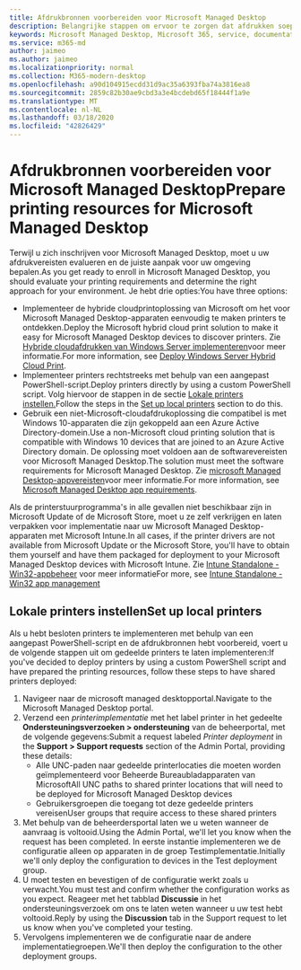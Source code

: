 ```yaml
---
title: Afdrukbronnen voorbereiden voor Microsoft Managed Desktop
description: Belangrijke stappen om ervoor te zorgen dat afdrukken soepel werkt
keywords: Microsoft Managed Desktop, Microsoft 365, service, documentatie
ms.service: m365-md
author: jaimeo
ms.author: jaimeo
ms.localizationpriority: normal
ms.collection: M365-modern-desktop
ms.openlocfilehash: a90d104915ecdd31d9ac35a6393fba74a3816ea8
ms.sourcegitcommit: 2859c82b30ae9cbd3a3e4bcdebd65f18444f1a9e
ms.translationtype: MT
ms.contentlocale: nl-NL
ms.lasthandoff: 03/18/2020
ms.locfileid: "42826429"
---
```

# <a name="prepare-printing-resources-for-microsoft-managed-desktop"></a><span data-ttu-id="aecfe-104">Afdrukbronnen voorbereiden voor Microsoft Managed Desktop</span><span class="sxs-lookup"><span data-stu-id="aecfe-104">Prepare printing resources for Microsoft Managed Desktop</span></span>

<span data-ttu-id="aecfe-105">Terwijl u zich inschrijven voor Microsoft Managed Desktop, moet u uw afdrukvereisten evalueren en de juiste aanpak voor uw omgeving bepalen.</span><span class="sxs-lookup"><span data-stu-id="aecfe-105">As you get ready to enroll in Microsoft Managed Desktop, you should evaluate your printing requirements and determine the right approach for your environment.</span></span> <span data-ttu-id="aecfe-106">Je hebt drie opties:</span><span class="sxs-lookup"><span data-stu-id="aecfe-106">You have three options:</span></span>
 
- <span data-ttu-id="aecfe-107">Implementeer de hybride cloudprintoplossing van Microsoft om het voor Microsoft Managed Desktop-apparaten eenvoudig te maken printers te ontdekken.</span><span class="sxs-lookup"><span data-stu-id="aecfe-107">Deploy the Microsoft hybrid cloud print solution to make it easy for Microsoft Managed Desktop devices to discover printers.</span></span> <span data-ttu-id="aecfe-108">Zie [Hybride cloudafdrukken van Windows Server implementeren](https://docs.microsoft.com/windows-server/administration/hybrid-cloud-print/hybrid-cloud-print-deploy)voor meer informatie.</span><span class="sxs-lookup"><span data-stu-id="aecfe-108">For more information, see [Deploy Windows Server Hybrid Cloud Print](https://docs.microsoft.com/windows-server/administration/hybrid-cloud-print/hybrid-cloud-print-deploy).</span></span>
- <span data-ttu-id="aecfe-109">Implementeer printers rechtstreeks met behulp van een aangepast PowerShell-script.</span><span class="sxs-lookup"><span data-stu-id="aecfe-109">Deploy printers directly by using a custom PowerShell script.</span></span> <span data-ttu-id="aecfe-110">Volg hiervoor de stappen in de sectie [Lokale printers instellen.](#set-up-local-printers)</span><span class="sxs-lookup"><span data-stu-id="aecfe-110">Follow the steps in the [Set up local printers](#set-up-local-printers) section to do this.</span></span>
- <span data-ttu-id="aecfe-111">Gebruik een niet-Microsoft-cloudafdrukoplossing die compatibel is met Windows 10-apparaten die zijn gekoppeld aan een Azure Active Directory-domein.</span><span class="sxs-lookup"><span data-stu-id="aecfe-111">Use a non-Microsoft cloud printing solution that is compatible with Windows 10 devices that are joined to an Azure Active Directory domain.</span></span> <span data-ttu-id="aecfe-112">De oplossing moet voldoen aan de softwarevereisten voor Microsoft Managed Desktop.</span><span class="sxs-lookup"><span data-stu-id="aecfe-112">The solution must meet the software requirements for Microsoft Managed Desktop.</span></span> <span data-ttu-id="aecfe-113">Zie [microsoft Managed Desktop-appvereisten](../service-description/mmd-app-requirements.md)voor meer informatie.</span><span class="sxs-lookup"><span data-stu-id="aecfe-113">For more information, see [Microsoft Managed Desktop app requirements](../service-description/mmd-app-requirements.md).</span></span>
 
<span data-ttu-id="aecfe-114">Als de printerstuurprogramma's in alle gevallen niet beschikbaar zijn in Microsoft Update of de Microsoft Store, moet u ze zelf verkrijgen en laten verpakken voor implementatie naar uw Microsoft Managed Desktop-apparaten met Microsoft Intune.</span><span class="sxs-lookup"><span data-stu-id="aecfe-114">In all cases, if the printer drivers are not available from Microsoft Update or the Microsoft Store, you'll have to obtain them yourself and have them packaged for deployment to your Microsoft Managed Desktop devices with Microsoft Intune.</span></span> <span data-ttu-id="aecfe-115">Zie [Intune Standalone - Win32-appbeheer](https://docs.microsoft.com/mem/intune/apps/apps-win32-app-management) voor meer informatie</span><span class="sxs-lookup"><span data-stu-id="aecfe-115">For more, see [Intune Standalone - Win32 app management](https://docs.microsoft.com/mem/intune/apps/apps-win32-app-management)</span></span>

## <a name="set-up-local-printers"></a><span data-ttu-id="aecfe-116">Lokale printers instellen</span><span class="sxs-lookup"><span data-stu-id="aecfe-116">Set up local printers</span></span>

<span data-ttu-id="aecfe-117">Als u hebt besloten printers te implementeren met behulp van een aangepast PowerShell-script en de afdrukbronnen hebt voorbereid, voert u de volgende stappen uit om gedeelde printers te laten implementeren:</span><span class="sxs-lookup"><span data-stu-id="aecfe-117">If you've decided to deploy printers by using a custom PowerShell script and have prepared the printing resources, follow these steps to have shared printers deployed:</span></span>

1.  <span data-ttu-id="aecfe-118">Navigeer naar de microsoft managed desktopportal.</span><span class="sxs-lookup"><span data-stu-id="aecfe-118">Navigate to the Microsoft Managed Desktop portal.</span></span>
2.  <span data-ttu-id="aecfe-119">Verzend een *printerimplementatie* met het label printer in het gedeelte **Ondersteuningsverzoeken > ondersteuning** van de beheerportal, met de volgende gegevens:</span><span class="sxs-lookup"><span data-stu-id="aecfe-119">Submit a request labeled *Printer deployment* in the **Support > Support requests** section of the Admin Portal, providing these details:</span></span>
    - <span data-ttu-id="aecfe-120">Alle UNC-paden naar gedeelde printerlocaties die moeten worden geïmplementeerd voor Beheerde Bureaubladapparaten van Microsoft</span><span class="sxs-lookup"><span data-stu-id="aecfe-120">All UNC paths to shared printer locations that will need to be deployed for Microsoft Managed Desktop devices</span></span>
    - <span data-ttu-id="aecfe-121">Gebruikersgroepen die toegang tot deze gedeelde printers vereisen</span><span class="sxs-lookup"><span data-stu-id="aecfe-121">User groups that require access to these shared printers</span></span>
3.  <span data-ttu-id="aecfe-122">Met behulp van de beheerdersportal laten we u weten wanneer de aanvraag is voltooid.</span><span class="sxs-lookup"><span data-stu-id="aecfe-122">Using the Admin Portal, we'll let you know when the request has been completed.</span></span> <span data-ttu-id="aecfe-123">In eerste instantie implementeren we de configuratie alleen op apparaten in de groep Testimplementatie.</span><span class="sxs-lookup"><span data-stu-id="aecfe-123">Initially we'll only deploy the configuration to devices in the Test deployment group.</span></span>
4.  <span data-ttu-id="aecfe-124">U moet testen en bevestigen of de configuratie werkt zoals u verwacht.</span><span class="sxs-lookup"><span data-stu-id="aecfe-124">You must test and confirm whether the configuration works as you expect.</span></span> <span data-ttu-id="aecfe-125">Reageer met het tabblad **Discussie** in het ondersteuningsverzoek om ons te laten weten wanneer u uw test hebt voltooid.</span><span class="sxs-lookup"><span data-stu-id="aecfe-125">Reply by using the **Discussion** tab in the Support request to let us know when you've completed your testing.</span></span>
5.  <span data-ttu-id="aecfe-126">Vervolgens implementeren we de configuratie naar de andere implementatiegroepen.</span><span class="sxs-lookup"><span data-stu-id="aecfe-126">We'll then deploy the configuration to the other deployment groups.</span></span>
